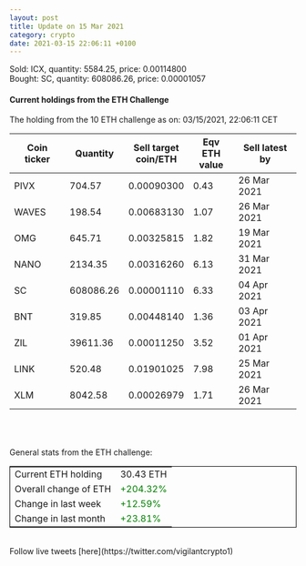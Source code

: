 ```yaml
---
layout: post
title: Update on 15 Mar 2021
category: crypto
date: 2021-03-15 22:06:11 +0100
---
```

<!-- Global site tag (gtag.js) - Google Analytics -->
<script async src="https://www.googletagmanager.com/gtag/js?id=UA-103831149-5"></script>
<script>
  window.dataLayer = window.dataLayer || [];
  function gtag(){dataLayer.push(arguments);}
  gtag('js', new Date());

  gtag('config', 'UA-103831149-5');
</script>
Sold: ICX, quantity:      5584.25, price:   0.00114800<br>Bought: SC, quantity:    608086.26, price:   0.00001057<br>

#### Current holdings from the ETH Challenge

The holding from the 10 ETH challenge as on: 03/15/2021, 22:06:11 CET

|Coin ticker|Quantity|Sell target<br>coin/ETH|Eqv ETH<br>value|Sell latest by|
|-----------|--------|-----------|-----------|--------------|
PIVX|704.57|  0.00090300|0.43|26 Mar 2021|
WAVES|198.54|  0.00683130|1.07|26 Mar 2021|
OMG|645.71|  0.00325815|1.82|19 Mar 2021|
NANO|2134.35|  0.00316260|6.13|31 Mar 2021|
SC|608086.26|  0.00001110|6.33|04 Apr 2021|
BNT|319.85|  0.00448140|1.36|03 Apr 2021|
ZIL|39611.36|  0.00011250|3.52|01 Apr 2021|
LINK|520.48|  0.01901025|7.98|25 Mar 2021|
XLM|8042.58|  0.00026979|1.71|26 Mar 2021|

<br>
<br>
<br>
General stats from the ETH challenge:

<table style="border:1px solid black;margin-left:auto;margin-right:auto;">
	<tbody>
	<tr>
		<td>Current ETH holding</td>
		<td>     30.43 ETH</td>
	</tr>
	<tr>
		<td>Overall change of ETH</td>
		<td><font color="green">+204.32%</font></td>
	</tr>
	<tr>
		<td>Change in last week</td>
		<td><font color="green">+12.59%</font></td>
	</tr>
	<tr>
		<td>Change in last month</td>
		<td><font color="green">+23.81%</font></td>
	</tr>
	</tbody>
</table>

<br>
Follow live tweets [here](https://twitter.com/vigilantcrypto1)
<br>
<br>